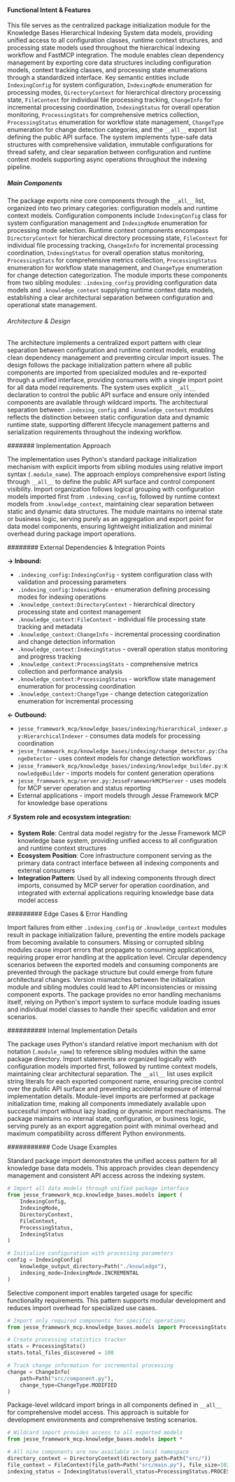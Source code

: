 <!-- CACHE_METADATA_START -->
<!-- Source File: {PROJECT_ROOT}/jesse-framework-mcp/jesse_framework_mcp/knowledge_bases/models/__init__.py -->
<!-- Cached On: 2025-07-05T13:52:20.094302 -->
<!-- Source Modified: 2025-07-01T13:06:29.862746 -->
<!-- Cache Version: 1.0 -->
<!-- CACHE_METADATA_END -->

#### Functional Intent & Features

This file serves as the centralized package initialization module for the Knowledge Bases Hierarchical Indexing System data models, providing unified access to all configuration classes, runtime context structures, and processing state models used throughout the hierarchical indexing workflow and FastMCP integration. The module enables clean dependency management by exporting core data structures including configuration models, context tracking classes, and processing state enumerations through a standardized interface. Key semantic entities include `IndexingConfig` for system configuration, `IndexingMode` enumeration for processing modes, `DirectoryContext` for hierarchical directory processing state, `FileContext` for individual file processing tracking, `ChangeInfo` for incremental processing coordination, `IndexingStatus` for overall operation monitoring, `ProcessingStats` for comprehensive metrics collection, `ProcessingStatus` enumeration for workflow state management, `ChangeType` enumeration for change detection categories, and the `__all__` export list defining the public API surface. The system implements type-safe data structures with comprehensive validation, immutable configurations for thread safety, and clear separation between configuration and runtime context models supporting async operations throughout the indexing pipeline.

##### Main Components

The package exports nine core components through the `__all__` list, organized into two primary categories: configuration models and runtime context models. Configuration components include `IndexingConfig` class for system configuration management and `IndexingMode` enumeration for processing mode selection. Runtime context components encompass `DirectoryContext` for hierarchical directory processing state, `FileContext` for individual file processing tracking, `ChangeInfo` for incremental processing coordination, `IndexingStatus` for overall operation status monitoring, `ProcessingStats` for comprehensive metrics collection, `ProcessingStatus` enumeration for workflow state management, and `ChangeType` enumeration for change detection categorization. The module imports these components from two sibling modules: `.indexing_config` providing configuration data models and `.knowledge_context` supplying runtime context data models, establishing a clear architectural separation between configuration and operational state management.

###### Architecture & Design

The architecture implements a centralized export pattern with clear separation between configuration and runtime context models, enabling clean dependency management and preventing circular import issues. The design follows the package initialization pattern where all public components are imported from specialized modules and re-exported through a unified interface, providing consumers with a single import point for all data model requirements. The system uses explicit `__all__` declaration to control the public API surface and ensure only intended components are available through wildcard imports. The architectural separation between `.indexing_config` and `.knowledge_context` modules reflects the distinction between static configuration data and dynamic runtime state, supporting different lifecycle management patterns and serialization requirements throughout the indexing workflow.

####### Implementation Approach

The implementation uses Python's standard package initialization mechanism with explicit imports from sibling modules using relative import syntax (`.module_name`). The approach employs comprehensive export listing through `__all__` to define the public API surface and control component visibility. Import organization follows logical grouping with configuration models imported first from `.indexing_config`, followed by runtime context models from `.knowledge_context`, maintaining clear separation between static and dynamic data structures. The module maintains no internal state or business logic, serving purely as an aggregation and export point for data model components, ensuring lightweight initialization and minimal overhead during package import operations.

######## External Dependencies & Integration Points

**→ Inbound:**
- `.indexing_config:IndexingConfig` - system configuration class with validation and processing parameters
- `.indexing_config:IndexingMode` - enumeration defining processing modes for indexing operations
- `.knowledge_context:DirectoryContext` - hierarchical directory processing state and context management
- `.knowledge_context:FileContext` - individual file processing state tracking and metadata
- `.knowledge_context:ChangeInfo` - incremental processing coordination and change detection information
- `.knowledge_context:IndexingStatus` - overall operation status monitoring and progress tracking
- `.knowledge_context:ProcessingStats` - comprehensive metrics collection and performance analysis
- `.knowledge_context:ProcessingStatus` - workflow state management enumeration for processing coordination
- `.knowledge_context:ChangeType` - change detection categorization enumeration for incremental processing

**← Outbound:**
- `jesse_framework_mcp/knowledge_bases/indexing/hierarchical_indexer.py:HierarchicalIndexer` - consumes data models for processing coordination
- `jesse_framework_mcp/knowledge_bases/indexing/change_detector.py:ChangeDetector` - uses context models for change detection workflows
- `jesse_framework_mcp/knowledge_bases/indexing/knowledge_builder.py:KnowledgeBuilder` - imports models for content generation operations
- `jesse_framework_mcp/server.py:JesseFrameworkMCPServer` - uses models for MCP server operation and status reporting
- External applications - import models through Jesse Framework MCP for knowledge base operations

**⚡ System role and ecosystem integration:**
- **System Role**: Central data model registry for the Jesse Framework MCP knowledge base system, providing unified access to all configuration and runtime context structures
- **Ecosystem Position**: Core infrastructure component serving as the primary data contract interface between all indexing components and external consumers
- **Integration Pattern**: Used by all indexing components through direct imports, consumed by MCP server for operation coordination, and integrated with external applications requiring knowledge base data model access

######### Edge Cases & Error Handling

Import failures from either `.indexing_config` or `.knowledge_context` modules result in package initialization failure, preventing the entire models package from becoming available to consumers. Missing or corrupted sibling modules cause import errors that propagate to consuming applications, requiring proper error handling at the application level. Circular dependency scenarios between the exported models and consuming components are prevented through the package structure but could emerge from future architectural changes. Version mismatches between the initialization module and sibling modules could lead to API inconsistencies or missing component exports. The package provides no error handling mechanisms itself, relying on Python's import system to surface module loading issues and individual model classes to handle their specific validation and error scenarios.

########## Internal Implementation Details

The package uses Python's standard relative import mechanism with dot notation (`.module_name`) to reference sibling modules within the same package directory. Import statements are organized logically with configuration models imported first, followed by runtime context models, maintaining clear architectural separation. The `__all__` list uses explicit string literals for each exported component name, ensuring precise control over the public API surface and preventing accidental exposure of internal implementation details. Module-level imports are performed at package initialization time, making all components immediately available upon successful import without lazy loading or dynamic import mechanisms. The package maintains no internal state, configuration, or business logic, serving purely as an export aggregation point with minimal overhead and maximum compatibility across different Python environments.

########### Code Usage Examples

Standard package import demonstrates the unified access pattern for all knowledge base data models. This approach provides clean dependency management and consistent API access across the indexing system.

```python
# Import all data models through unified package interface
from jesse_framework_mcp.knowledge_bases.models import (
    IndexingConfig,
    IndexingMode,
    DirectoryContext,
    FileContext,
    ProcessingStatus,
    IndexingStatus
)

# Initialize configuration with processing parameters
config = IndexingConfig(
    knowledge_output_directory=Path("./knowledge"),
    indexing_mode=IndexingMode.INCREMENTAL
)
```

Selective component import enables targeted usage for specific functionality requirements. This pattern supports modular development and reduces import overhead for specialized use cases.

```python
# Import only required components for specific operations
from jesse_framework_mcp.knowledge_bases.models import ProcessingStats, ChangeInfo, ChangeType

# Create processing statistics tracker
stats = ProcessingStats()
stats.total_files_discovered = 100

# Track change information for incremental processing
change = ChangeInfo(
    path=Path("src/component.py"),
    change_type=ChangeType.MODIFIED
)
```

Package-level wildcard import brings in all components defined in `__all__` for comprehensive model access. This approach is suitable for development environments and comprehensive testing scenarios.

```python
# Wildcard import provides access to all exported models
from jesse_framework_mcp.knowledge_bases.models import *

# All nine components are now available in local namespace
directory_context = DirectoryContext(directory_path=Path("src/"))
file_context = FileContext(file_path=Path("src/main.py"), file_size=1024, last_modified=datetime.now())
indexing_status = IndexingStatus(overall_status=ProcessingStatus.PROCESSING)
```